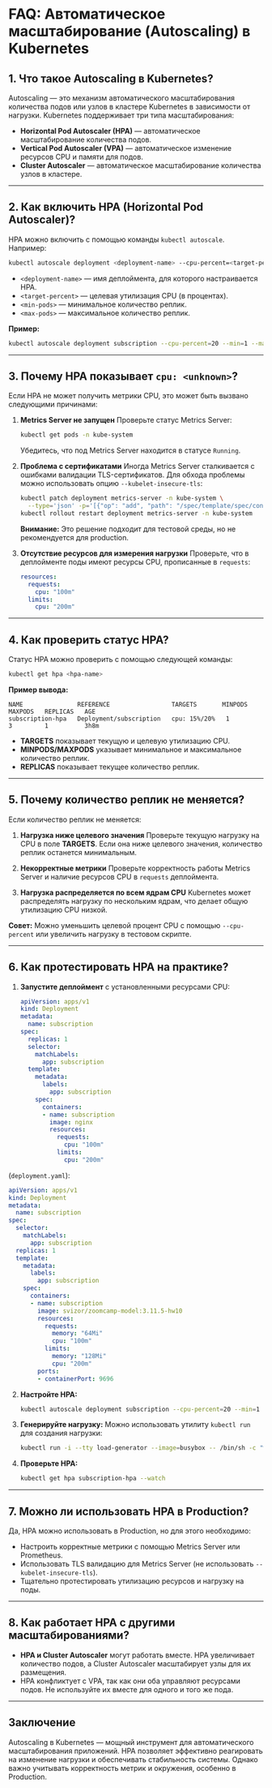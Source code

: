 # FAQ: Автоматическое масштабирование (Autoscaling) в Kubernetes

## 1. **Что такое Autoscaling в Kubernetes?**
Autoscaling — это механизм автоматического масштабирования количества подов или узлов в кластере Kubernetes в зависимости от нагрузки. Kubernetes поддерживает три типа масштабирования:

- **Horizontal Pod Autoscaler (HPA)** — автоматическое масштабирование количества подов.
- **Vertical Pod Autoscaler (VPA)** — автоматическое изменение ресурсов CPU и памяти для подов.
- **Cluster Autoscaler** — автоматическое масштабирование количества узлов в кластере.

---
## 2. **Как включить HPA (Horizontal Pod Autoscaler)?**
HPA можно включить с помощью команды `kubectl autoscale`. Например:

```bash
kubectl autoscale deployment <deployment-name> --cpu-percent=<target-percent> --min=<min-pods> --max=<max-pods>
```
- `<deployment-name>` — имя деплоймента, для которого настраивается HPA.
- `<target-percent>` — целевая утилизация CPU (в процентах).
- `<min-pods>` — минимальное количество реплик.
- `<max-pods>` — максимальное количество реплик.

**Пример:**
```bash
kubectl autoscale deployment subscription --cpu-percent=20 --min=1 --max=3
```

---
## 3. **Почему HPA показывает `cpu: <unknown>`?**
Если HPA не может получить метрики CPU, это может быть вызвано следующими причинами:

1. **Metrics Server не запущен**
   Проверьте статус Metrics Server:
   ```bash
   kubectl get pods -n kube-system
   ```
   Убедитесь, что под Metrics Server находится в статусе `Running`.

2. **Проблема с сертификатами**
   Иногда Metrics Server сталкивается с ошибками валидации TLS-сертификатов. Для обхода проблемы можно использовать опцию `--kubelet-insecure-tls`:
   ```bash
   kubectl patch deployment metrics-server -n kube-system \
     --type='json' -p='[{"op": "add", "path": "/spec/template/spec/containers/0/args/-", "value": "--kubelet-insecure-tls"}]'
   kubectl rollout restart deployment metrics-server -n kube-system
   ```
   **Внимание:** Это решение подходит для тестовой среды, но не рекомендуется для production.

3. **Отсутствие ресурсов для измерения нагрузки**
   Проверьте, что в деплойменте поды имеют ресурсы CPU, прописанные в `requests`:
   ```yaml
   resources:
     requests:
       cpu: "100m"
     limits:
       cpu: "200m"
   ```

---
## 4. **Как проверить статус HPA?**
Статус HPA можно проверить с помощью следующей команды:

```bash
kubectl get hpa <hpa-name>
```

**Пример вывода:**
```
NAME               REFERENCE                 TARGETS       MINPODS   MAXPODS   REPLICAS   AGE
subscription-hpa   Deployment/subscription   cpu: 15%/20%   1         3         1          3h8m
```
- **TARGETS** показывает текущую и целевую утилизацию CPU.
- **MINPODS/MAXPODS** указывает минимальное и максимальное количество реплик.
- **REPLICAS** показывает текущее количество реплик.

---
## 5. **Почему количество реплик не меняется?**
Если количество реплик не меняется:

1. **Нагрузка ниже целевого значения**
   Проверьте текущую нагрузку на CPU в поле **TARGETS**. Если она ниже целевого значения, количество реплик останется минимальным.

2. **Некорректные метрики**
   Проверьте корректность работы Metrics Server и наличие ресурсов CPU в `requests` деплоймента.

3. **Нагрузка распределяется по всем ядрам CPU**
   Kubernetes может распределять нагрузку по нескольким ядрам, что делает общую утилизацию CPU низкой.

**Совет:** Можно уменьшить целевой процент CPU с помощью `--cpu-percent` или увеличить нагрузку в тестовом скрипте.

---
## 6. **Как протестировать HPA на практике?**

1. **Запустите деплоймент** с установленными ресурсами CPU:
   ```yaml
   apiVersion: apps/v1
   kind: Deployment
   metadata:
     name: subscription
   spec:
     replicas: 1
     selector:
       matchLabels:
         app: subscription
     template:
       metadata:
         labels:
           app: subscription
       spec:
         containers:
         - name: subscription
           image: nginx
           resources:
             requests:
               cpu: "100m"
             limits:
               cpu: "200m"
   ```
(`deployment.yaml`):

```yaml
apiVersion: apps/v1
kind: Deployment
metadata:
  name: subscription
spec:
  selector:
    matchLabels:
      app: subscription
  replicas: 1
  template:
    metadata:
      labels:
        app: subscription
    spec:
      containers:
      - name: subscription
        image: svizor/zoomcamp-model:3.11.5-hw10
        resources:
          requests:
            memory: "64Mi"
            cpu: "100m"            
          limits:
            memory: "128Mi"
            cpu: "200m"
        ports:
        - containerPort: 9696
```
2. **Настройте HPA:**
   ```bash
   kubectl autoscale deployment subscription --cpu-percent=20 --min=1 --max=3
   ```

3. **Генерируйте нагрузку:**
   Можно использовать утилиту `kubectl run` для создания нагрузки:
   ```bash
   kubectl run -i --tty load-generator --image=busybox -- /bin/sh -c "while true; do wget -q -O- http://<service-ip>; done"
   ```

4. **Проверьте HPA:**
   ```bash
   kubectl get hpa subscription-hpa --watch
   ```

---
## 7. **Можно ли использовать HPA в Production?**
Да, HPA можно использовать в Production, но для этого необходимо:

- Настроить корректные метрики с помощью Metrics Server или Prometheus.
- Использовать TLS валидацию для Metrics Server (не использовать `--kubelet-insecure-tls`).
- Тщательно протестировать утилизацию ресурсов и нагрузку на поды.

---
## 8. **Как работает HPA с другими масштабированиями?**
- **HPA и Cluster Autoscaler** могут работать вместе. HPA увеличивает количество подов, а Cluster Autoscaler масштабирует узлы для их размещения.
- HPA конфликтует с VPA, так как они оба управляют ресурсами подов. Не используйте их вместе для одного и того же пода.

---
## Заключение
Autoscaling в Kubernetes — мощный инструмент для автоматического масштабирования приложений. HPA позволяет эффективно реагировать на изменение нагрузки и обеспечивать стабильность системы. Однако важно учитывать корректность метрик и окружения, особенно в Production.

 